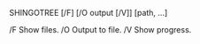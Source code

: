 SHINGOTREE [/F] [/O output [/V]] [path, ...]

   /F   Show files.
   /O   Output to file.
   /V   Show progress.